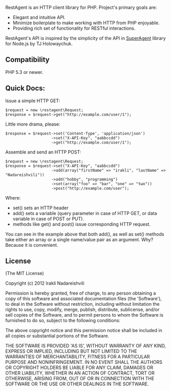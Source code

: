 RestAgent is an HTTP client library for PHP. Project's primary goals are: 

* Elegant and intuitive API. 
* Minimize boilerplate to make working with HTTP from PHP enjoyable.
* Providing rich set of functionality for RESTful interactions. 

RestAgent's API is inspired by the simplicity of the API in [SuperAgent](https://github.com/visionmedia/superagent) library for Node.js by TJ Holowaychuk.

## Compatibility

PHP 5.3 or newer.

## Quick Docs:

Issue a simple HTTP GET:

    $request = new \restagent\Request;
    $response = $request->get("http://example.com/user/1");

Little more drama, please:

    $response = $request->set('Content-Type', 'application/json')
                        ->set("X-API-Key", "aabbccdd")
                        ->get("http://example.com/user/1");

Assemble and send an HTTP POST:

    $request = new \restagent\Request;
    $response = $request->set("X-API-Key", "aabbccdd")
                        ->add(array("firstName" => "irakli", "lastName" => "Nadareishvili"))
                        ->add("hobby", "programming")
                        ->set(array("foo" => "bar", "one" => "two"))
                        ->post("http://example.com/user");

Where:

* set() sets an HTTP header
* add() sets a variable (query parameter in case of HTTP GET, or data variable in case of POST or PUT).
* methods like get() and post() issue corresponding HTTP request.

You can see in the example above that both add(), as well as set() methods take either an array or a single name/value
pair as an argument. Why? Because it is convenient.

<!--
Furthermore, methods like ->get() and ->post() are just a convenience shortcut on calling ->method("get")->send(...);
If you want to use any HTTP methods not included in the above list, try issuing ->method(...)->send();
-->

## License

(The MIT License)

Copyright (c) 2012 Irakli Nadareishvili

Permission is hereby granted, free of charge, to any person obtaining
a copy of this software and associated documentation files (the
'Software'), to deal in the Software without restriction, including
without limitation the rights to use, copy, modify, merge, publish,
distribute, sublicense, and/or sell copies of the Software, and to
permit persons to whom the Software is furnished to do so, subject to
the following conditions:

The above copyright notice and this permission notice shall be
included in all copies or substantial portions of the Software.

THE SOFTWARE IS PROVIDED 'AS IS', WITHOUT WARRANTY OF ANY KIND,
EXPRESS OR IMPLIED, INCLUDING BUT NOT LIMITED TO THE WARRANTIES OF
MERCHANTABILITY, FITNESS FOR A PARTICULAR PURPOSE AND NONINFRINGEMENT.
IN NO EVENT SHALL THE AUTHORS OR COPYRIGHT HOLDERS BE LIABLE FOR ANY
CLAIM, DAMAGES OR OTHER LIABILITY, WHETHER IN AN ACTION OF CONTRACT,
TORT OR OTHERWISE, ARISING FROM, OUT OF OR IN CONNECTION WITH THE
SOFTWARE OR THE USE OR OTHER DEALINGS IN THE SOFTWARE.
